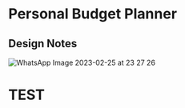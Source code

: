 # Personal Budget Planner

## Design Notes
![WhatsApp Image 2023-02-25 at 23 27 26](https://user-images.githubusercontent.com/1535099/221395187-4f29a0c2-8881-4795-b3a9-ff6de7dbe4a0.jpg)

# TEST